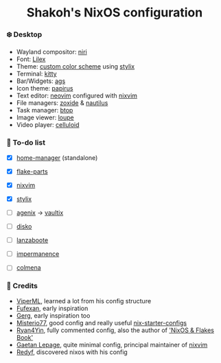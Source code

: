 <h1 align="center">Shakoh's NixOS configuration</h1>

### ❄️ Desktop
- Wayland compositor: [niri](https://github.com/YaLTeR/niri)
- Font: [Lilex](https://github.com/mishamyrt/Lilex)
- Theme: [custom color scheme](https://github.com/sh-koh/nixos-config/blob/master/modules/nixos/theme/default.nix#L61) using [stylix](https://github.com/danth/stylix)
- Terminal: [kitty](https://github.com/kovidgoyal/kitty)
- Bar/Widgets: [ags](https://github.com/aylur/ags)
- Icon theme: [papirus](https://github.com/PapirusDevelopmentTeam/papirus-icon-theme)
- Text editor: [neovim](https://github.com/neovim/neovim) configured with [nixvim](https://github.com/nix-community/nixvim)
- File managers: [zoxide](https://github.com/ajeetdsouza/zoxide) & [nautilus](https://apps.gnome.org/Nautilus)
- Task manager: [btop](https://github.com/aristocratos/btop)
- Image viewer: [loupe](https://apps.gnome.org/Loupe)
- Video player: [celluloid](https://celluloid-player.github.io)

### 🔨 To-do list
- [x] [home-manager](https://github.com/nix-community/home-manager) (standalone)
- [x] [flake-parts](https://github.com/hercules-ci/flake-parts)
- [x] [nixvim](https://github.com/nix-community/nixvim)
- [x] [stylix](https://github.com/danth/stylix)
- [ ] [agenix](https://github.com/ryantm/agenix) -> [vaultix](https://github.com/milieuim/vaultix)
- [ ] [disko](https://github.com/nix-community/disko)
- [ ] [lanzaboote](https://github.com/nix-community/lanzaboote)
- [ ] [impermanence](https://github.com/nix-community/impermanence)
- [ ] [colmena](https://github.com/zhaofengli/colmena)


### 👼 Credits
- [ViperML](https://github.com/viperML), learned a lot from his config structure
- [Fufexan](https://github.com/fufexan), early inspiration
- [Gerg](https://github.com/Gerg-L), early inspiration too
- [Misterio77](https://github.com/misterio77), good config and really useful [nix-starter-configs](https://github.com/Misterio77/nix-starter-configs)
- [Ryan4Yin](https://github.com/ryan4yin), fully commented config, also the author of ['NixOS & Flakes Book'](https://nixos-and-flakes.thiscute.world)
- [Gaetan Lepage](https://github.com/GaetanLepage), quite minimal config, principal maintainer of [nixvim](https://github.com/nix-community/nixvim)
- [Redyf](https://github.com/redyf), discovered nixos with his config
